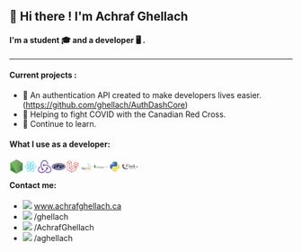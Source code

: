## 👋 Hi there ! I'm Achraf Ghellach

#### I'm a student 🎓 and a developer 🖥 .

-------

#### Current projects : 
- 🔐 An authentication API created to make developers lives easier. (https://github.com/ghellach/AuthDashCore)
- 🏥 Helping to fight COVID with the Canadian Red Cross.
- 📕 Continue to learn.


#### What I use as a developer:

<img align="left" alt="Visual Studio Code" width="25px" src="https://raw.githubusercontent.com/github/explore/80688e429a7d4ef2fca1e82350fe8e3517d3494d/topics/nodejs/nodejs.png" />
<img align="left" alt="Visual Studio Code" width="25px" src="https://raw.githubusercontent.com/github/explore/80688e429a7d4ef2fca1e82350fe8e3517d3494d/topics/react/react.png" />
<img align="left" alt="Visual Studio Code" width="25px" src="https://raw.githubusercontent.com/github/explore/80688e429a7d4ef2fca1e82350fe8e3517d3494d/topics/redux/redux.png" />
<img align="left" alt="Visual Studio Code" width="25px" src="https://raw.githubusercontent.com/github/explore/80688e429a7d4ef2fca1e82350fe8e3517d3494d/topics/php/php.png" />
<img align="left" alt="Visual Studio Code" width="25px" src="https://raw.githubusercontent.com/github/explore/80688e429a7d4ef2fca1e82350fe8e3517d3494d/topics/laravel/laravel.png" />
<img align="left" alt="Visual Studio Code" width="25px" src="https://raw.githubusercontent.com/github/explore/80688e429a7d4ef2fca1e82350fe8e3517d3494d/topics/mysql/mysql.png" />
<img align="left" alt="Visual Studio Code" width="25px" src="https://raw.githubusercontent.com/github/explore/80688e429a7d4ef2fca1e82350fe8e3517d3494d/topics/mongodb/mongodb.png" />
<img align="left" alt="Visual Studio Code" width="25px" src="https://raw.githubusercontent.com/github/explore/80688e429a7d4ef2fca1e82350fe8e3517d3494d/topics/python/python.png" />
<img align="left" alt="Visual Studio Code" width="25px" src="https://raw.githubusercontent.com/github/explore/80688e429a7d4ef2fca1e82350fe8e3517d3494d/topics/flask/flask.png" />.  



#### Contact me:
- [<img src="https://t4.ftcdn.net/jpg/01/27/02/81/240_F_127028116_shduna3P1xEm11PgLmaDP1NChtCfSwLB.jpg" width="25px" />](https://www.achrafghellach.ca) www.achrafghellach.ca
- [<img src="https://image.flaticon.com/icons/svg/174/174848.svg" width="25px" />](https://facebook.com/ghellach) /ghellach
- [<img src="https://image.flaticon.com/icons/svg/733/733579.svg" width="25px" />](https://twitter.com/AchrafGhellach) /AchrafGhellach
- [<img src="https://image.flaticon.com/icons/svg/2111/2111463.svg" width="25px" />](https://instagram.com/ghellach) /aghellach









